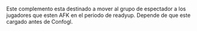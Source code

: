 Este complemento esta destinado a mover al grupo de espectador a los jugadores que esten AFK en el periodo de readyup. Depende de que este cargado antes de Confogl.
